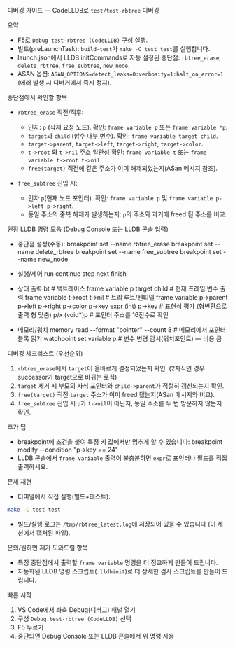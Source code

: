 디버깅 가이드 — CodeLLDB로 `test/test-rbtree` 디버깅

요약
- F5로 `Debug test-rbtree (CodeLLDB)` 구성 실행.
- 빌드(preLaunchTask): `build-test`가 `make -C test test`를 실행합니다.
- launch.json에서 LLDB initCommands로 자동 설정된 중단점: `rbtree_erase`, `delete_rbtree`, `free_subtree`, `new_node`.
- ASAN 옵션: `ASAN_OPTIONS=detect_leaks=0:verbosity=1:halt_on_error=1` (에러 발생 시 디버거에서 즉시 정지).

중단점에서 확인할 항목
- `rbtree_erase` 직전/직후:
  - 인자: `p` (삭제 요청 노드). 확인: `frame variable p` 또는 `frame variable *p`.
  - `target`과 `child` (함수 내부 변수). 확인: `frame variable target child`.
  - `target->parent`, `target->left`, `target->right`, `target->color`.
  - `t->root` 와 `t->nil` 주소 일관성 확인: `frame variable t` 또는 `frame variable t->root t->nil`.
  - `free(target)` 직전에 같은 주소가 이미 해제되었는지(ASan 메시지 참조).

- `free_subtree` 진입 시:
  - 인자 `p`(현재 노드 포인터). 확인: `frame variable p` 및 `frame variable p->left p->right`.
  - 동일 주소의 중복 해제가 발생하는지: `p`의 주소와 과거에 freed 된 주소를 비교.

권장 LLDB 명령 모음 (Debug Console 또는 LLDB 콘솔 입력)
- 중단점 설정(수동):
  breakpoint set --name rbtree_erase
  breakpoint set --name delete_rbtree
  breakpoint set --name free_subtree
  breakpoint set --name new_node

- 실행/제어
  run
  continue
  step
  next
  finish

- 상태 출력
  bt                            # 백트레이스
  frame variable p target child  # 현재 프레임 변수 출력
  frame variable t->root t->nil  # 트리 루트/센티넬
  frame variable p->parent p->left p->right p->color p->key
  expr (int) p->key              # 표현식 평가 (형변환으로 출력 형 맞춤)
  p/x (void*)p                   # 포인터 주소를 16진수로 확인

- 메모리/워치
  memory read --format "pointer" --count 8 <addr>  # 메모리에서 포인터 블록 읽기
  watchpoint set variable p      # 변수 변경 감시(워치포인트) — 비용 큼

디버깅 체크리스트 (우선순위)
1) `rbtree_erase`에서 `target`이 올바르게 결정되었는지 확인. (2자식인 경우 successor가 target으로 바뀌는 로직)
2) `target` 제거 시 부모의 자식 포인터와 `child->parent`가 적절히 갱신되는지 확인.
3) `free(target)` 직전 `target` 주소가 이미 freed 됐는지(ASan 메시지와 비교).
4) `free_subtree` 진입 시 `p`가 `t->nil`이 아닌지, 동일 주소를 두 번 방문하지 않는지 확인.

추가 팁
- breakpoint에 조건을 붙여 특정 키 값에서만 멈추게 할 수 있습니다:
  breakpoint modify --condition "p->key == 24"
- LLDB 콘솔에서 `frame variable` 출력이 불충분하면 `expr`로 포인터나 필드를 직접 출력하세요.

문제 재현
- 터미널에서 직접 실행(빌드+테스트):
```sh
make -C test test
```
- 빌드/실행 로그는 `/tmp/rbtree_latest.log`에 저장되어 있을 수 있습니다 (이 세션에서 캡처된 파일).

문의/원하면 제가 도와드릴 항목
- 특정 중단점에서 출력할 `frame variable` 명령을 더 정교하게 만들어 드립니다.
- 자동화된 LLDB 명령 스크립트(`.lldbinit`)로 더 상세한 검사 스크립트를 만들어 드립니다.

빠른 시작
1) VS Code에서 좌측 Debug(디버그) 패널 열기
2) 구성 `Debug test-rbtree (CodeLLDB)` 선택
3) F5 누르기
4) 중단되면 Debug Console 또는 LLDB 콘솔에서 위 명령 사용

